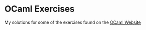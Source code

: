 # OCaml Exercises
My solutions for some of the exercises found on the [OCaml Website](https://ocaml.org/exercises)